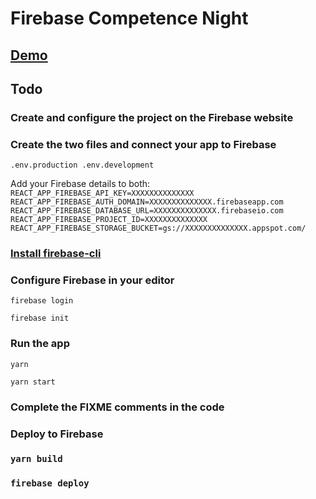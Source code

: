 # Firebase Competence Night

## [Demo](https://fir-competence-night.web.app/)

## Todo

###  Create and configure the project on the Firebase website

### Create the two files and connect your app to Firebase
`
.env.production
.env.development
`

Add your Firebase details to both:
`REACT_APP_FIREBASE_API_KEY=XXXXXXXXXXXXXX
REACT_APP_FIREBASE_AUTH_DOMAIN=XXXXXXXXXXXXXX.firebaseapp.com
REACT_APP_FIREBASE_DATABASE_URL=XXXXXXXXXXXXXX.firebaseio.com
REACT_APP_FIREBASE_PROJECT_ID=XXXXXXXXXXXXXX
REACT_APP_FIREBASE_STORAGE_BUCKET=gs://XXXXXXXXXXXXXX.appspot.com/`

### [Install firebase-cli](https://firebase.google.com/docs/cli)

### Configure Firebase in your editor

`
firebase login
`

`
firebase init
`

### Run the app

 `yarn`

 `yarn start`

### Complete the FIXME comments in the code

### Deploy to Firebase

### `yarn build`

### `firebase deploy`
